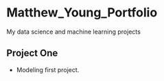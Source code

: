# Matthew_Young_Portfolio
My data science and machine learning projects

## Project One
* Modeling first project.
